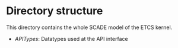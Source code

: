 # Directory structure

This directory contains the whole SCADE model of the ETCS kernel.
* *APITypes*: Datatypes used at the API interface
